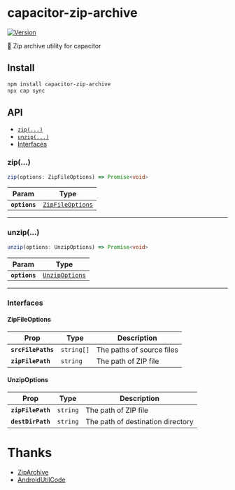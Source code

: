 # capacitor-zip-archive

<p>
  <a href="https://www.npmjs.com/package/capacitor-zip-archive">
    <img src="https://img.shields.io/npm/v/capacitor-zip-archive.svg?sanitize=true" alt="Version" />
  </a>
</p>

📱 Zip archive utility for capacitor

## Install

```bash
npm install capacitor-zip-archive
npx cap sync
```

## API

<docgen-index>

* [`zip(...)`](#zip)
* [`unzip(...)`](#unzip)
* [Interfaces](#interfaces)

</docgen-index>

<docgen-api>
<!--Update the source file JSDoc comments and rerun docgen to update the docs below-->

### zip(...)

```typescript
zip(options: ZipFileOptions) => Promise<void>
```

| Param         | Type                                                      |
| ------------- | --------------------------------------------------------- |
| **`options`** | <code><a href="#zipfileoptions">ZipFileOptions</a></code> |

--------------------


### unzip(...)

```typescript
unzip(options: UnzipOptions) => Promise<void>
```

| Param         | Type                                                  |
| ------------- | ----------------------------------------------------- |
| **`options`** | <code><a href="#unzipoptions">UnzipOptions</a></code> |

--------------------


### Interfaces


#### ZipFileOptions

| Prop               | Type                  | Description               |
| ------------------ | --------------------- | ------------------------- |
| **`srcFilePaths`** | <code>string[]</code> | The paths of source files |
| **`zipFilePath`**  | <code>string</code>   | The path of ZIP file      |


#### UnzipOptions

| Prop              | Type                | Description                       |
| ----------------- | ------------------- | --------------------------------- |
| **`zipFilePath`** | <code>string</code> | The path of ZIP file              |
| **`destDirPath`** | <code>string</code> | The path of destination directory |

</docgen-api>

# Thanks

- [ZipArchive](https://github.com/ZipArchive/ZipArchive)
- [AndroidUtilCode](https://github.com/Blankj/AndroidUtilCode)